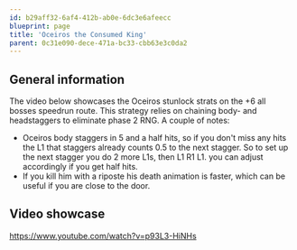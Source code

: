 ```yaml
---
id: b29aff32-6af4-412b-ab0e-6dc3e6afeecc
blueprint: page
title: 'Oceiros the Consumed King'
parent: 0c31e090-dece-471a-bc33-cbb63e3c0da2
---
```

## General information

The video below showcases the Oceiros stunlock strats on the +6 all bosses speedrun route.
This strategy relies on chaining body- and headstaggers to eliminate phase 2 RNG.
A couple of notes:

- Oceiros body staggers in 5 and a half hits, so if you don't miss any hits the L1 that staggers already counts 0.5 to the next stagger.
  So to set up the next stagger you do 2 more L1s, then L1 R1 L1. you can adjust accordingly if you get half hits.
- If you kill him with a riposte his death animation is faster, which can be useful if you are close to the door.

## Video showcase

https://www.youtube.com/watch?v=p93L3-HiNHs
